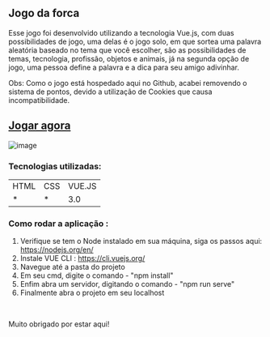 <h2>Jogo da forca</h2>

Esse jogo foi desenvolvido utilizando a tecnologia Vue.js, com duas possibilidades de jogo, uma delas é o jogo solo, em que sortea uma palavra aleatória baseado no tema que você escolher, são as possibilidades de temas, tecnologia, profissão, objetos e animais, já na segunda opção de jogo, uma pessoa define a palavra e a dica para seu amigo adivinhar.

Obs: Como o jogo está hospedado aqui no Github, acabei removendo o sistema de pontos, devido a utilização de Cookies que causa incompatibilidade.


<h2><a href="https://marlondener.github.io/jogo-da-forca/" targe="_blank">Jogar agora</a></h2>

![image](https://user-images.githubusercontent.com/70349830/115104336-1b48cd00-9f2e-11eb-913b-6186a71169ca.png)

<h3>Tecnologias utilizadas:</h3>
<table>
  <tr>
    <td>HTML</td>
    <td>CSS</td>
    <td>VUE.JS</td>
  </tr>
   <tr>
    <td>*</td>
    <td>*</td>
    <td>3.0</td>
     
  </tr>
  
  
</table>

<h3>Como rodar a aplicação :</h3>

1) Verifique se tem o Node instalado em sua máquina, siga os passos aqui: https://nodejs.org/en/
2) Instale VUE CLI : https://cli.vuejs.org/
3) Navegue até a pasta do projeto
4) Em seu cmd, digite o comando - "npm install"
5) Enfim abra um servidor, digitando o comando  - "npm run serve"
6) Finalmente abra o projeto em seu localhost

<br/>

  Muito obrigado por estar aqui!


